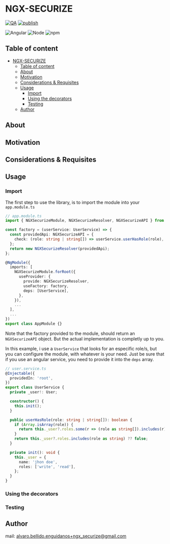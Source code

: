 # NGX-SECURIZE

[![QA](https://github.com/candyman00/ngx-securize/actions/workflows/QA.js.yml/badge.svg)](https://github.com/candyman00/ngx-securize/actions/workflows/QA.js.yml)
[![publish](https://github.com/candyman00/angular-securize/actions/workflows/npm-publish.yml/badge.svg)](https://github.com/candyman00/angular-securize/actions/workflows/npm-publish.yml)

![Angular](https://badgen.net/badge/Angular/12/red)
![Node](https://badgen.net/badge/node/14/green)
![npm](https://badgen.net/badge/icon/6/green?icon=npm&label)

## Table of content

- [NGX-SECURIZE](#ngx-securize)
  - [Table of content](#table-of-content)
  - [About](#about)
  - [Motivation](#motivation)
  - [Considerations & Requisites](#considerations--requisites)
  - [Usage](#usage)
    - [Import](#import)
    - [Using the decorators](#using-the-decorators)
    - [Testing](#testing)
  - [Author](#author)

## About

## Motivation

## Considerations & Requisites

## Usage

### Import

The first step to use the library, is to import the module into your `app.module.ts`

```typescript
// app.module.ts
import { NGXSecurizeModule, NGXSecurizeResolver, NGXSecurizeAPI } from 'ngx-securize';

const factory = (userService: UserService) => {
  const providedApi: NGXSecurizeAPI = {
    check: (role: string | string[]) => userService.userHasRole(role),
  };
  return new NGXSecurizeResolver(providedApi);
};

@NgModule({
  imports: [
    NGXSecurizeModule.forRoot({
      useProvider: {
        provide: NGXSecurizeResolver,
        useFactory: factory,
        deps: [UserService],
      },
    }),
    ...
  ],
  ...
})
export class AppModule {}
```

Note that the factory provided to the module, should return an `NGXSecurizeAPI` object. But the actual implementation is completly up to you.

In this example, i use a `UserService` that looks for an especific role/s, but you can configure the module, with whatever is your need. Just be sure that if you use an angular service, you need to provide it into the `deps` array.

```typescript
// user.service.ts
@Injectable({
  providedIn: 'root',
})
export class UserService {
  private _user!: User;

  constructor() {
    this.init();
  }

  public userHasRole(role: string | string[]): boolean {
    if (Array.isArray(role)) {
      return this._user?.roles.some(r => (role as string[]).includes(r)) ?? false;
    }
    return this._user?.roles.includes(role as string) ?? false;
  }

  private init(): void {
    this._user = {
      name: 'jhon doe',
      roles: ['write', 'read'],
    };
  }
}
```

### Using the decorators

### Testing

## Author

mail: alvaro.bellido.enguidanos+ngx_securize@gmail.com
